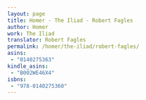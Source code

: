 ```yaml
---
layout: page
title: Homer - The Iliad - Robert Fagles
author: Homer
work: The Iliad
translator: Robert Fagles
permalink: /homer/the-iliad/robert-fagles/
asins:
 - "0140275363"
kindle_asins:
 - "B002WE46X4"
isbns:
 - "978-0140275360"
---
```




